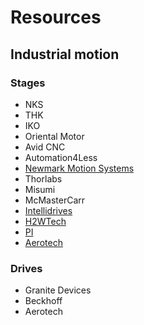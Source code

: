 # Resources

## Industrial motion
### Stages
- NKS
- THK
- IKO
- Oriental Motor
- Avid CNC
- Automation4Less
- [Newmark Motion Systems](https://www.newmarksystems.com/)
- Thorlabs
- Misumi
- McMasterCarr
- [Intellidrives](https://www.intellidrives.com/linear-actuators-c-15.html)
- [H2WTech](https://www.h2wtech.com/)
- [PI](https://www.pi-usa.us/en/products/)
- [Aerotech](https://www.aerotech.com/motion-and-positioning/stages-actuators-products/)

### Drives
- Granite Devices
- Beckhoff
- Aerotech

